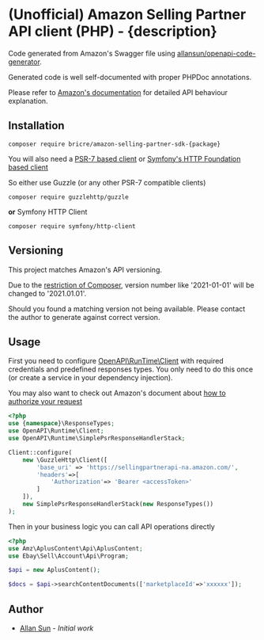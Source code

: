 # (Unofficial) Amazon Selling Partner API client (PHP) - {description}

Code generated from Amazon's Swagger file
using [allansun/openapi-code-generator](https://github.com/allansun/openapi-code-generator).

Generated code is well self-documented with proper PHPDoc annotations.

Please refer to [Amazon's documentation](https://github.com/amzn/selling-partner-api-docs) for detailed API behaviour
explanation.

## Installation

```shell
composer require bricre/amazon-selling-partner-sdk-{package}
```

You will also need a [PSR-7 based client](https://www.php-fig.org/psr/psr-7/)
or [Symfony's HTTP Foundation based client](https://symfony.com/doc/current/http_client.html)

So either use Guzzle (or any other PSR-7 compatible clients)

```shell
composer require guzzlehttp/guzzle
```

**or** Symfony HTTP Client

```shell
composer require symfony/http-client
```

## Versioning

This project matches Amazon's API versioning.

Due to the [restriction of Composer](https://getcomposer.org/doc/articles/versions.md), version number like
'2021-01-01' will be changed to '2021.01.01'.

Should you found a matching version not being available. Please contact the author to generate against correct version.

## Usage

First you need to
configure [OpenAPI\RunTime\Client](https://github.com/allansun/openapi-runtime/blob/master/src/Client.php)
with required credentials and predefined responses types. You only need to do this once (or create a service in your
dependency injection).

You may also want to check out Amazon's document
about [how to authorize your request](https://github.com/amzn/selling-partner-api-docs/blob/main/guides/en-US/developer-guide/SellingPartnerApiDeveloperGuide.md#authorizing-selling-partner-api-applications)

```php
<?php
use {namespace}\ResponseTypes;
use OpenAPI\Runtime\Client;
use OpenAPI\Runtime\SimplePsrResponseHandlerStack;

Client::configure(
    new \GuzzleHttp\Client([
        'base_uri' => 'https://sellingpartnerapi-na.amazon.com/',
        'headers'=>[
            'Authorization'=> 'Bearer <accessToken>'
        ]
    ]),
    new SimplePsrResponseHandlerStack(new ResponseTypes())
);

```

Then in your business logic you can call API operations directly

```php
<?php
use Amz\AplusContent\Api\AplusContent;
use Ebay\Sell\Account\Api\Program;

$api = new AplusContent();

$docs = $api->searchContentDocuments(['marketplaceId'=>'xxxxxx']);

```

## Author

* [Allan Sun](https://github.com/allansun) - *Initial work*
